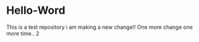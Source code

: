 # Hello-Word
This is a test repository
i am making a new change!!
One more change
one more time..
2

